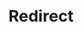 ﻿---
layout: src/layouts/Redirect.astro
title: Redirect
redirect: https://octopus.com/docs/deployments/databases/common-patterns/automatic-approvals
pubDate:  2023-01-01
navSearch: false
navSitemap: false
navMenu: false
---
